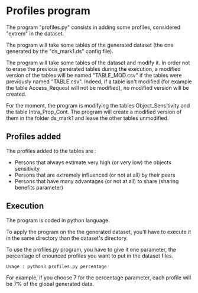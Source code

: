 # Profiles program

The program "profiles.py" consists in adding some profiles, considered "extrem"
in the dataset. 

The program will take some tables of the generated dataset (the one generated
by the "ds_mark1.ds" config file).

The program will take some tables of the dataset and modify it. In order not
to erase the previous generated tables during the execution, a modified
version of the tables will be named "TABLE_MOD.csv" if the tables were
previously named "TABLE.csv". Indeed, if a table isn't modified (for example
the table Access_Request will not be modified), no modified version will be
created.

For the moment, the program is modifying the tables Object_Sensitivity and
the table Intra_Prop_Cont. The program will create a modified version of them
in the folder ds_mark1 and leave the other tables unmodified.

## Profiles added

The profiles added to the tables are :

- Persons that always estimate very high (or very low) the objects sensitivity
- Persons that are extremely influenced (or not at all) by their peers
- Persons that have many advantages (or not at all) to share
  (sharing benefits parameter)

## Execution

The program is coded in python language.

To apply the program on the the generated dataset, you'll have to execute it
in the same directory than the dataset's directory.

To use the profiles.py program, you have to give it one parameter, the
percentage of enounced profiles you want to put in the dataset files.

```
Usage : python3 profiles.py percentage
```

For example, if you choose 7 for the percentage parameter, each profile will
be 7% of the global generated data.
